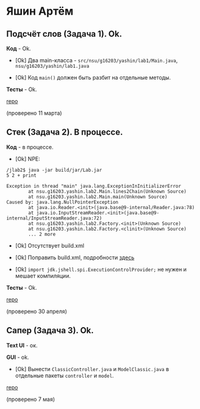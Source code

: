 # Яшин Артём

## Подсчёт слов (Задача 1). Ok.

**Код** - Ok.

- [Ok] Два main-класса - `src/nsu/g16203/yashin/lab1/Main.java`, `nsu/g16203/yashin/lab1.java`

- [Ok] Код `main()` должен быть разбит на отдельные методы.

**Тесты** - Ok.

[repo](https://bitbucket.org/yashin_oop/jlab1)

(проверено 11 марта)


## Стек (Задача 2). В процессе.

**Код** - в процессе.

- [Ok] NPE:
```
/jlab2$ java -jar build/jar/Lab.jar
5 2 + print

Exception in thread "main" java.lang.ExceptionInInitializerError
        at nsu.g16203.yashin.lab2.Main.lines2Chain(Unknown Source)
        at nsu.g16203.yashin.lab2.Main.main(Unknown Source)
Caused by: java.lang.NullPointerException
        at java.io.Reader.<init>(java.base@9-internal/Reader.java:78)
        at java.io.InputStreamReader.<init>(java.base@9-internal/InputStreamReader.java:72)
        at nsu.g16203.yashin.lab2.Factory.<init>(Unknown Source)
        at nsu.g16203.yashin.lab2.Factory.<clinit>(Unknown Source)
        ... 2 more
```

- [Ok] Отсутствует build.xml

- [Ok] Поправить build.xml, подробности [здесь](/2018.java/task2/#ant-buildxml)

- [Ok] `import jdk.jshell.spi.ExecutionControlProvider;` не нужен и мешает компиляции.

**Тесты** - Ok.

[repo](https://bitbucket.org/yashin_oop/jlab2)

(проверено 30 апреля)

## Сапер (Задача 3). Ok.

**Text UI** - ок.

**GUI** - ok.

- [Ok] Вынести `ClassicController.java` и `ModelClassic.java` в отдельные пакеты `controller` и `model`.

[repo](https://bitbucket.org/yashin_oop/jlab3)

(проверено 7 мая)
